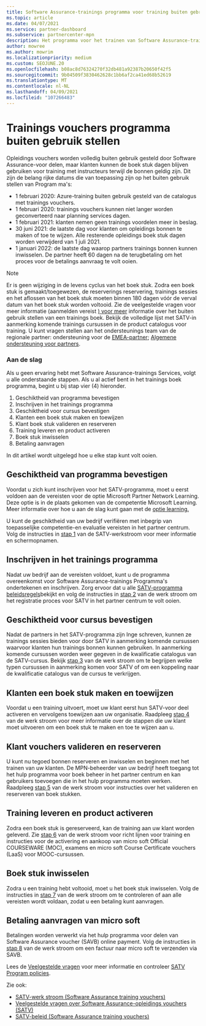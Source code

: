 ```yaml
---
title: Software Assurance-trainings programma voor training buiten gebruik stellen
ms.topic: article
ms.date: 04/07/2021
ms.service: partner-dashboard
ms.subservice: partnercenter-mpn
description: Het programma voor het trainen van Software Assurance-trainingen wordt buiten gebruik gesteld.
author: mowree
ms.author: mowrim
ms.localizationpriority: medium
ms.custom: SEOJUNE.20
ms.openlocfilehash: b08ac8d76324270f32db481a92387b20650f42f5
ms.sourcegitcommit: 9b04509f3830462628c1bb6af2ca41ed68b52619
ms.translationtype: MT
ms.contentlocale: nl-NL
ms.lasthandoff: 04/09/2021
ms.locfileid: "107266483"
---
```

# <a name="training-vouchers-program-retirement"></a>Trainings vouchers programma buiten gebruik stellen

Opleidings vouchers worden volledig buiten gebruik gesteld door Software Assurance-voor delen, maar klanten kunnen de boek stuk dagen blijven gebruiken voor training met instructeurs terwijl de bonnen geldig zijn. Dit zijn de belang rijke datums die van toepassing zijn op het buiten gebruik stellen van Program ma's: 

- 1 februari 2020: Azure-training buiten gebruik gesteld van de catalogus met trainings vouchers.
- 1 februari 2020: trainings vouchers kunnen niet langer worden geconverteerd naar planning services dagen.  
- 1 februari 2021: klanten nemen geen trainings voordelen meer in beslag. 
- 30 juni 2021: de laatste dag voor klanten om opleidings bonnen te maken of toe te wijzen. Alle resterende opleidings boek stuk dagen worden verwijderd van 1 juli 2021.
- 1 januari 2022: de laatste dag waarop partners trainings bonnen kunnen inwisselen. De partner heeft 60 dagen na de terugbetaling om het proces voor de betalings aanvraag te volt ooien.  

>[!NOTE]
>Er is geen wijziging in de levens cyclus van het boek stuk. Zodra een boek stuk is gemaakt/toegewezen, de reserverings reservering, trainings sessies en het aflossen van het boek stuk moeten binnen 180 dagen vóór de verval datum van het boek stuk worden voltooid.  Zie de veelgestelde vragen voor meer informatie (aanmelden vereist [) voor meer](https://partner.microsoft.com/resources/collection/software-assurance-benefit-changes#/) informatie over het buiten gebruik stellen van een trainings boek.  Bekijk de volledige lijst met SATV-in aanmerking komende trainings cursussen in de product catalogus voor training.  U kunt vragen stellen aan het ondersteunings team van de regionale partner: ondersteuning voor de [EMEA-partner](mailto:savoucher@msdirectservices.com); [Algemene ondersteuning voor partners](https://partner.microsoft.com/dashboard/support/servicerequests).



### <a name="get-started"></a>Aan de slag

Als u geen ervaring hebt met Software Assurance-trainings Services, volgt u alle onderstaande stappen. Als u al actief bent in het trainings boek programma, begint u bij stap vier (4) hieronder. 

1. Geschiktheid van programma bevestigen
2. Inschrijven in het trainings programma
3. Geschiktheid voor cursus bevestigen
4. Klanten een boek stuk maken en toewijzen
5. Klant boek stuk valideren en reserveren
6. Training leveren en product activeren
7. Boek stuk inwisselen
8. Betaling aanvragen

In dit artikel wordt uitgelegd hoe u elke stap kunt volt ooien.

## <a name="confirm-program-eligibility"></a>Geschiktheid van programma bevestigen

Voordat u zich kunt inschrijven voor het SATV-programma, moet u eerst voldoen aan de vereisten voor de optie Microsoft Partner Network Learning. Deze optie is in de plaats gekomen van de competentie Microsoft Learning. Meer informatie over hoe u aan de slag kunt gaan met de [optie learning.](https://partner.microsoft.com/membership/learning-partners)

U kunt de geschiktheid van uw bedrijf verifiëren met inbegrip van toepasselijke competentie-en evaluatie vereisten in het partner centrum. Volg de instructies in [stap 1](https://query.prod.cms.rt.microsoft.com/cms/api/am/binary/RE4s3bB) van de SATV-werkstroom voor meer informatie en schermopnamen.

## <a name="enroll-in-the-training-program"></a>Inschrijven in het trainings programma

Nadat uw bedrijf aan de vereisten voldoet, kunt u de programma overeenkomst voor Software Assurance-trainings Programma's ondertekenen en inschrijven. Zorg ervoor dat u alle [SATV-programma beleidsregels](https://query.prod.cms.rt.microsoft.com/cms/api/am/binary/RE3koEP)bekijkt en volg de instructies in [stap 2](https://query.prod.cms.rt.microsoft.com/cms/api/am/binary/RE4s3bB) van de werk stroom om het registratie proces voor SATV in het partner centrum te volt ooien.


## <a name="confirm-course-eligibility"></a>Geschiktheid voor cursus bevestigen
Nadat de partners in het SATV-programma zijn Inge schreven, kunnen ze trainings sessies bieden voor door SATV in aanmerking komende cursussen waarvoor klanten hun trainings bonnen kunnen gebruiken. In aanmerking komende cursussen worden weer gegeven in de kwalificatie catalogus van de SATV-cursus. Bekijk [stap 3](https://query.prod.cms.rt.microsoft.com/cms/api/am/binary/RE4s3bB) van de werk stroom om te begrijpen welke typen cursussen in aanmerking komen voor SATV of om een koppeling naar de kwalificatie catalogus van de cursus te verkrijgen.

## <a name="have-customer-create-and-assign-voucher"></a>Klanten een boek stuk maken en toewijzen

Voordat u een training uitvoert, moet uw klant eerst hun SATV-voor deel activeren en vervolgens toewijzen aan uw organisatie. Raadpleeg [stap 4](https://query.prod.cms.rt.microsoft.com/cms/api/am/binary/RE4s3bB) van de werk stroom voor meer informatie over de stappen die uw klant moet uitvoeren om een boek stuk te maken en toe te wijzen aan u.

## <a name="validate-and-reserve-customer-vouchers"></a>Klant vouchers valideren en reserveren

U kunt nu tegoed bonnen reserveren en inwisselen en beginnen met het trainen van uw klanten. De MPN-beheerder van uw bedrijf heeft toegang tot het hulp programma voor boek beheer in het partner centrum en kan gebruikers toevoegen die in het hulp programma moeten werken. Raadpleeg [stap 5](https://query.prod.cms.rt.microsoft.com/cms/api/am/binary/RE4s3bB) van de werk stroom voor instructies over het valideren en reserveren van boek stukken.

## <a name="deliver-training-and-activate-product"></a>Training leveren en product activeren

Zodra een boek stuk is gereserveerd, kan de training aan uw klant worden geleverd. Zie [stap 6](https://query.prod.cms.rt.microsoft.com/cms/api/am/binary/RE4s3bB) van de werk stroom voor richt lijnen voor training en instructies voor de activering en aankoop van micro soft Official COURSEWARE (MOC), examens en micro soft Course Certificate vouchers (LaaS) voor MOOC-cursussen.

## <a name="redeem-voucher"></a>Boek stuk inwisselen

Zodra u een training hebt voltooid, moet u het boek stuk inwisselen. Volg de instructies in [stap 7](https://query.prod.cms.rt.microsoft.com/cms/api/am/binary/RE4s3bB) van de werk stroom om te controleren of aan alle vereisten wordt voldaan, zodat u een betaling kunt aanvragen. 


## <a name="request-payment-from-microsoft"></a>Betaling aanvragen van micro soft

Betalingen worden verwerkt via het hulp programma voor delen van Software Assurance voucher (SAVB) online payment. Volg de instructies in [stap 8](https://query.prod.cms.rt.microsoft.com/cms/api/am/binary/RE4s3bB) van de werk stroom om een factuur naar micro soft te verzenden via SAVB. 

Lees de [Veelgestelde vragen](https://query.prod.cms.rt.microsoft.com/cms/api/am/binary/RE3kz5o) voor meer informatie en controleer [SATV Program policies](https://query.prod.cms.rt.microsoft.com/cms/api/am/binary/RE3koEP).

Zie ook:

- [SATV-werk stroom (Software Assurance training vouchers)](https://query.prod.cms.rt.microsoft.com/cms/api/am/binary/RE4s3bB)
- [Veelgestelde vragen over Software Assurance-opleidings vouchers (SATV)](https://query.prod.cms.rt.microsoft.com/cms/api/am/binary/RE3kz5o)
- [SATV-beleid (Software Assurance training vouchers)](https://query.prod.cms.rt.microsoft.com/cms/api/am/binary/RE3koEP)
